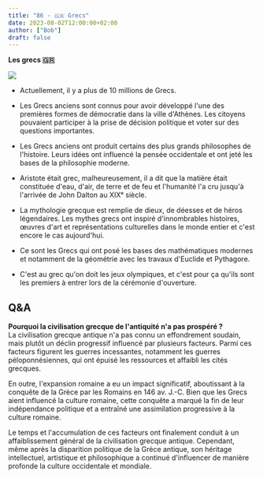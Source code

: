 ```yaml
---
title: "86 - 🇬🇷 Grecs"
date: 2023-08-02T12:00:00+02:00
author: ["Bob"]
draft: false
---
```


**Les grecs 🇬🇷**

![](/img/86.jpg)

- Actuellement, il y a plus de 10 millions de Grecs.  

- Les Grecs anciens sont connus pour avoir développé l'une des premières formes de démocratie dans la ville d'Athènes. Les citoyens pouvaient participer à la prise de décision politique et voter sur des questions importantes.

- Les Grecs anciens ont produit certains des plus grands philosophes de l'histoire. Leurs idées ont influencé la pensée occidentale et ont jeté les bases de la philosophie moderne.

- Aristote était grec, malheureusement, il a dit que la matière était constituée d'eau, d'air, de terre et de feu et l'humanité l'a cru jusqu'à l'arrivée de John Dalton au XIXᵉ siècle.

- La mythologie grecque est remplie de dieux, de déesses et de héros légendaires. Les mythes grecs ont inspiré d'innombrables histoires, œuvres d'art et représentations culturelles dans le monde entier et c'est encore le cas aujourd'hui.

- Ce sont les Grecs qui ont posé les bases des mathématiques modernes et notamment de la géométrie avec les travaux d'Euclide et Pythagore.

- C'est au grec qu'on doit les jeux olympiques, et c'est pour ça qu'ils sont les premiers à entrer lors de la cérémonie d'ouverture.

## Q&A

**Pourquoi la civilisation grecque de l'antiquité n'a pas prospéré ?**  
La civilisation grecque antique n'a pas connu un effondrement soudain, mais plutôt un déclin progressif influencé par plusieurs facteurs. Parmi ces facteurs figurent les guerres incessantes, notamment les guerres péloponnésiennes, qui ont épuisé les ressources et affaibli les cités grecques.

En outre, l'expansion romaine a eu un impact significatif, aboutissant à la conquête de la Grèce par les Romains en 146 av. J.-C. Bien que les Grecs aient influencé la culture romaine, cette conquête a marqué la fin de leur indépendance politique et a entraîné une assimilation progressive à la culture romaine.

Le temps et l'accumulation de ces facteurs ont finalement conduit à un affaiblissement général de la civilisation grecque antique. Cependant, même après la disparition politique de la Grèce antique, son héritage intellectuel, artistique et philosophique a continué d'influencer de manière profonde la culture occidentale et mondiale.
